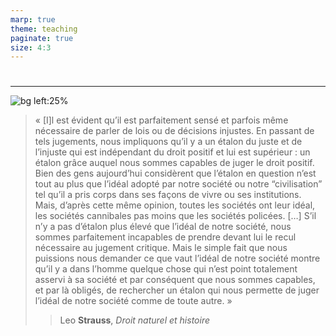 ```yaml
---
marp: true
theme: teaching
paginate: true
size: 4:3
---
```


<!-- _class: titre -->

# 


---
<!-- _class: citationC fmmmmmmm -->

![bg left:25%](https://upload.wikimedia.org/wikipedia/commons/thumb/7/73/Leo_Strauss_USA_1939.jpg/520px-Leo_Strauss_USA_1939.jpg)

>« [I]l est évident qu’il est parfaitement sensé et parfois même nécessaire de parler de lois ou de décisions injustes. En passant de tels jugements, nous impliquons qu’il y a un étalon du juste et de l’injuste qui est indépendant du droit positif et lui est supérieur : un étalon grâce auquel nous sommes capables de juger le droit positif. Bien des gens aujourd’hui considèrent que l’étalon en question n’est tout au plus que l’idéal adopté par notre société ou notre “civilisation” tel qu’il a pris corps dans ses façons de vivre ou ses institutions. Mais, d’après cette même opinion, toutes les sociétés ont leur idéal, les sociétés cannibales pas moins que les sociétés policées. […] S’il n’y a pas d’étalon plus élevé que l’idéal de notre société, nous sommes parfaitement incapables de prendre devant lui le recul nécessaire au jugement critique. Mais le simple fait que nous puissions nous demander ce que vaut l’idéal de notre société montre qu’il y a dans l’homme quelque chose qui n’est point totalement asservi à sa société et par conséquent que nous sommes capables, et par là obligés, de rechercher un étalon qui nous permette de juger l’idéal de notre société comme de toute autre. »
>>Leo **Strauss**, _Droit naturel et histoire_